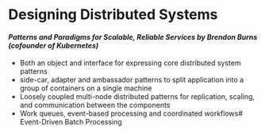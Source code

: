 # Designing Distributed Systems

#### *Patterns and Paradigms for Scalable, Reliable Services by Brendon Burns (cofounder of Kubernetes)*

- Both an object and interface for expressing core distributed system patterns
- side-car, adapter and ambassador patterns to split application into a group of containers on a single machine
- Loosely coupled multi-node distributed patterns for replication, scaling, and communication between the components
- Work queues, event-based processing and coordinated workflows# Event-Driven Batch Processing
